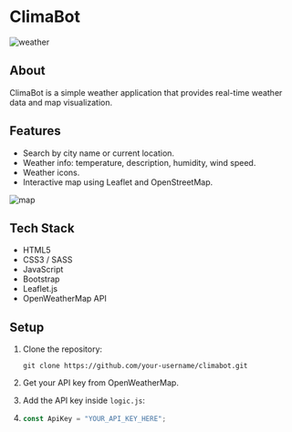 # ClimaBot

![weather](https://github.com/user-attachments/assets/dedd2bfc-bae6-40d9-999f-e60a5a557697)


## About

ClimaBot is a simple weather application that provides real-time weather data and map visualization.

## Features

- Search by city name or current location.
- Weather info: temperature, description, humidity, wind speed.
- Weather icons.
- Interactive map using Leaflet and OpenStreetMap.

![map](https://github.com/user-attachments/assets/8b9e8571-7764-431a-9ca0-ddcd1b91761a)


## Tech Stack

- HTML5
- CSS3 / SASS 
- JavaScript 
- Bootstrap 
- Leaflet.js
- OpenWeatherMap API

## Setup

1. Clone the repository:

   ```
   git clone https://github.com/your-username/climabot.git
   ```
3. Get your API key from OpenWeatherMap.
4. Add the API key inside `logic.js`:
5. 
   ```js
   const ApiKey = "YOUR_API_KEY_HERE";
   ```

